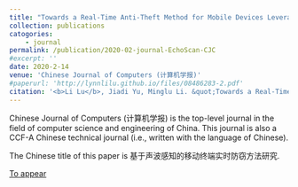 ```yaml
---
title: "Towards a Real-Time Anti-Theft Method for Mobile Devices Leveraging Acoustic Sensing"
collection: publications
catogories: 
    - journal
permalink: /publication/2020-02-journal-EchoScan-CJC
#excerpt: ''
date: 2020-2-14
venue: 'Chinese Journal of Computers (计算机学报)'
#paperurl: 'http://lynnlilu.github.io/files/08486283-2.pdf'
citation: '<b>Li Lu</b>, Jiadi Yu, Minglu Li. &quot;Towards a Real-Time Anti-Theft Method for Mobile Devices Leveraging Acoustic Sensing.&quot; <i>Chinese Journal of Computers</i>. vol. 43, no. 10, pp. 2002-2018. 2020. doi: 10.11897/SP.J.1016.2020.02002.'
---
```


Chinese Journal of Computers (计算机学报) is the top-level journal in the field of computer science and engineering of China. This journal is also a CCF-A Chinese technical journal (i.e., written with the language of Chinese). 

The Chinese title of this paper is 基于声波感知的移动终端实时防窃方法研究. 

[To appear](https://www.doi.org/10.11897/SP.J.1016.2020.02002)

